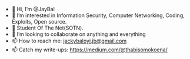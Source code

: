 - 👋 Hi, I’m @JayBal
- 👀 I’m interested in Information Security, Computer Networking, Coding, Exploits, Open source.
- 🌱 Student Of The Net(SOTN).
- 💞️ I’m looking to collaborate on anything and everything
- 📫 How to reach me: jackybaloyi.jb@gmail.com
- 📫 Catch my write-ups: https://medium.com/@thabisomokoena/

<!---
JayBal/JayBal is a ✨ special ✨ repository because its `README.md` (this file) appears on your GitHub profile.
You can click the Preview link to take a look at your changes.
--->
